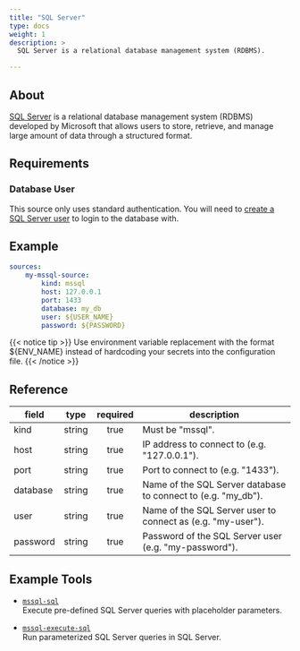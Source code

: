 ```yaml
---
title: "SQL Server"
type: docs
weight: 1
description: >
  SQL Server is a relational database management system (RDBMS).

---
```


## About

[SQL Server][mssql-docs] is a relational database management system (RDBMS)
developed by Microsoft that allows users to store, retrieve, and manage large
amount of data through a structured format.

[mssql-docs]: https://www.microsoft.com/en-us/sql-server

## Requirements

### Database User

This source only uses standard authentication. You will need to [create a
SQL Server user][mssql-users] to login to the database with.

[mssql-users]: https://learn.microsoft.com/en-us/sql/relational-databases/security/authentication-access/create-a-database-user?view=sql-server-ver16

## Example

```yaml
sources:
    my-mssql-source:
        kind: mssql
        host: 127.0.0.1
        port: 1433
        database: my_db
        user: ${USER_NAME}
        password: ${PASSWORD}
```

{{< notice tip >}}
Use environment variable replacement with the format ${ENV_NAME}
instead of hardcoding your secrets into the configuration file.
{{< /notice >}}

## Reference

| **field** | **type** | **required** | **description**                                                        |
|-----------|:--------:|:------------:|------------------------------------------------------------------------|
| kind      |  string  |     true     | Must be "mssql".                                                       |
| host      |  string  |     true     | IP address to connect to (e.g. "127.0.0.1").                           |
| port      |  string  |     true     | Port to connect to (e.g. "1433").                                      |
| database  |  string  |     true     | Name of the SQL Server database to connect to (e.g. "my_db").          |
| user      |  string  |     true     | Name of the SQL Server user to connect as (e.g. "my-user").            |
| password  |  string  |     true     | Password of the SQL Server user (e.g. "my-password").                  |

## Example Tools

- [`mssql-sql`](../tools/mssql/mssql-sql.md)  
  Execute pre-defined SQL Server queries with placeholder parameters.

- [`mssql-execute-sql`](../tools/mssql/mssql-execute-sql.md)  
  Run parameterized SQL Server queries in SQL Server.
